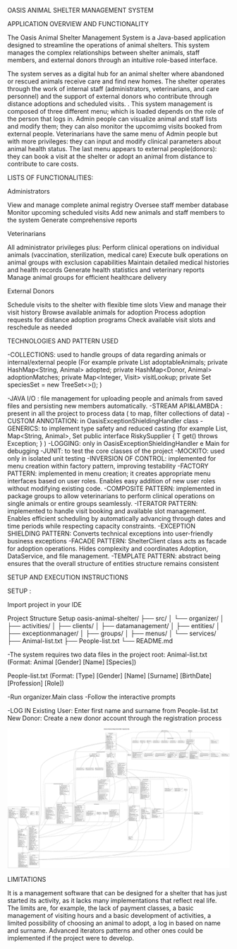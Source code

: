 OASIS ANIMAL SHELTER MANAGEMENT SYSTEM

APPLICATION OVERVIEW AND FUNCTIONALITY

The Oasis Animal Shelter Management System is a Java-based application designed to streamline the operations of animal shelters. This system manages the complex relationships between shelter animals, staff members, and external donors through an intuitive role-based interface.

The system serves as a digital hub for an animal shelter where abandoned or rescued animals receive care and find new homes. The shelter operates through the work of internal staff (administrators, veterinarians, and care personnel) and the  support of external donors who contribute through distance adoptions and scheduled visits.
.
This system management is composed of three different menu; which is loaded depends on the role of the person that logs in. Admin people can visualize animal and staff lists and modify them; they can also monitor the upcomimg visits booked from external people.
Veterinarians have the same menu of Admin people but with more privileges: they can input and modify clinical parameters about animal health status.
The last menu appears to external people(donors): they can book a visit at the shelter or adopt an animal from distance to contribute to care costs.

LISTS OF FUNCTIONALITIES:

 Administrators

View and manage complete animal registry
Oversee staff member database
Monitor upcoming scheduled visits
Add new animals and staff members to the system
Generate comprehensive reports

  Veterinarians

All administrator privileges plus:
Perform clinical operations on individual animals (vaccination, sterilization, medical care)
Execute bulk operations on animal groups with exclusion capabilities
Maintain detailed medical histories and health records
Generate health statistics and veterinary reports
Manage animal groups for efficient healthcare delivery

  External Donors

Schedule visits to the shelter with flexible time slots
View and manage their visit history
Browse available animals for adoption
Process adoption requests for distance adoption programs
Check available visit slots and reschedule as needed

TECHNOLOGIES AND PATTERN USED

-COLLECTIONS: used to handle groups of data regarding animals or internal/external people 
(For example
private List<Animal> adoptableAnimals;
private HashMap<String, Animal> adopted;
private HashMap<Donor, Animal> adoptionMatches;
private Map<Integer, Visit> visitLookup;
private Set<String> speciesSet = new TreeSet<>();
)

-JAVA I/O :  file management for uploading people and animals from saved files and persisting new members automatically.
-STREAM API&LAMBDA : present in all the project to process data ( to map, filter collections of data)
-CUSTOM ANNOTATION: in OasisExceptionShieldingHandler class
-GENERICS: to implement type safety and reduced casting
(for example
  List<Animal>, Map<String, Animal>, Set<String>
public interface RiskySupplier<T> { T get() throws Exception; }
)
-LOGGING: only in OasisExceptionShieldingHandler e Main for debugging
-JUNIT: to test the core classes of the project
-MOCKITO: used only in isolated unit testing
-INVERSION OF CONTROL: implemented for menu creation within factory pattern, improving testability
-FACTORY PATTERN: implemented in menu creation; it creates appropriate menu interfaces based on user roles. Enables easy addition of new user roles without modifying existing code. 
-COMPOSITE PATTERN: implemented in package groups to allow veterinarians to perform clinical operations on single animals or entire groups seamlessly.
-ITERATOR PATTERN: implemented to handle visit booking and available slot management. Enables efficient scheduling by automatically advancing through dates and time periods while respecting capacity constraints.
-EXCEPTION SHIELDING PATTERN: Converts technical exceptions into user-friendly business exceptions
-FACADE PATTERN: ShelterClient class acts as facade for adoption operations. Hides complexity and coordinates Adoption, DataService, and file management.
-TEMPLATE PATTERN: abstract being ensures that the overall structure of entities structure remains consistent

SETUP AND EXECUTION INSTRUCTIONS

SETUP : 

Import project in your IDE

Project Structure Setup
oasis-animal-shelter/
├── src/
│   └── organizer/
│       ├── activities/
│       ├── clients/
│       ├── datamanagement/
│       ├── entities/
│       ├── exceptionmanager/
│       ├── groups/
│       ├── menus/
│       └── services/
├── Animal-list.txt
├── People-list.txt
└── README.md

-The system requires two data files in the project root:
Animal-list.txt (Format: Animal [Gender] [Name] [Species])

People-list.txt (Format: [Type] [Gender] [Name] [Surname] [BirthDate] [Profession] [Role])

-Run organizer.Main class
-Follow the interactive prompts

-LOG IN
Existing User: Enter first name and surname from People-list.txt
New Donor: Create a new donor account through the registration process

![Diagramma UML](diagram.svg)

LIMITATIONS

It is a management software that can be designed for a shelter that has just started its activity, as it lacks many implementations that reflect real life. The limits are, for example, the lack of payment classes, a basic management of visiting hours and a basic development of activities, a limited possibility of choosing an animal to adopt, a log in based on name and surname. Advanced iterators patterns and other ones could be implemented if the project were to develop.
